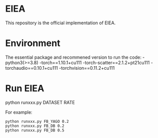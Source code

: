 # EIEA
This repository is the official implementation of EIEA.


# Environment
The essential package and recommened version to run the code:
-python3(>=3.8)
-torch==1.10.1+cu111
-torch-scatter==2.1.2+pt21cu111
-torchaudio==0.10.1+cu111
-torchvision==0.11.2+cu111

# Run EIEA
python runxxx.py DATASET RATE 

For example: 
```
python runxxx.py FB_YAGO 0.2
python runxxx.py FB_DB 0.2
python runxxx.py FB_DB 0.5
```
